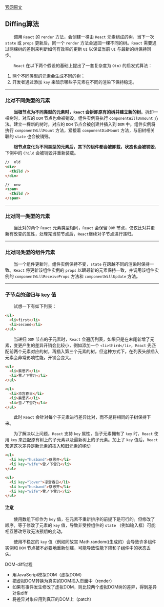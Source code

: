 [官网原文](https://react-1251415695.cos-website.ap-chengdu.myqcloud.com/docs/reconciliation.html)

## **Diffing算法**

&emsp;&emsp;调用 `React` 的 `render` 方法，会创建一棵由 `React` 元素组成的树，当下一次 `state` 或 `props` 更新后，同一个 `render` 方法会返回一棵不同的树。`React` 需要通过两棵树的差别来判断如何有效率的更新 `UI` 以保证当前 `UI` 与最新的树保持同步。

&emsp;&emsp;`React` 在以下两个假设的基础上提出了一套复杂度为 `O(n)` 的启发式算法：
1. 两个不同类型的元素会生成不同的树；
2. 开发者通过添加 `key` 来暗示哪些子元素在不同的渲染下保持稳定。
---
### **比对不同类型的元素**

&emsp;&emsp;**当根节点为不同类型的元素时，`React` 会拆卸原有的树并建立新的树**。拆卸一棵树时，对应的 `DOM` 节点也会被销毁，组件实例将执行 `componentWillUnmount` 方法。建立一棵新的树时，对应的 `DOM` 节点会被创建并插入到 `DOM` 中。组件实例将执行 `componentWillMount` 方法，紧接着 `componentDidMount` 方法，与旧树相关联的 `state` 也会被销毁。

&emsp;&emsp;**根节点变化为不同类型的元素后，其下的组件都会被卸载，状态也会被销毁**，下例中的 `Child` 会被销毁并重新装载。
```HTML
//  old
<div>
  <Child />
</div>

//  new
<span>
  <Child />
</span>
```
---
### **比对同一类型的元素**

&emsp;&emsp;当比对的两个 `React` 元素类型相同，`React` 会保留 `DOM` 节点，仅仅比对并更新有改变的属性，处理完当前节点后，`React`继续对子节点进行递归。

---
### **比对同类型的组件元素**

&emsp;&emsp;当一个组件更新时，组件实例保持不变，`state` 在跨越不同的渲染时保持一致。`React` 将更新该组件实例的 `props` 以跟最新的元素保持一致，并调用该组件实例的 `componentWillReceiveProps` 方法和 `componentWillUpdate` 方法。

---
### **子节点的递归与 key 值**

&emsp;&emsp;试想一下有如下列表：
```html
<ul>
  <li>first</li>
  <li>second</li>
</ul>
```
&emsp;&emsp;当递归 `DOM` 节点的子元素时，`React` 会遍历列表，如果只是在末尾新增了元素，变更产生的差异开销会比较小，例如添加一个 `<li>third</li>`，`React` 先匹配前两个元素对应的树，再插入第三个元素的树。但这种方式下，在列表头部插入元素会非常影响性能，开销会变大。
```HTML
<ul>
  <li>蔡思齐</li>
  <li>雪ノ下雪乃</li>
</ul>

<ul>
  <li>凉宫春日</li>
  <li>蔡思齐</li>
  <li>雪ノ下雪乃</li>
</ul>
```
&emsp;&emsp;此时 `React` 会针对每个子元素进行差异比对，而不是将相同的子树保持下来。

&emsp;&emsp;为了解决以上问题，`React` 支持 `key` 属性，当子元素拥有了 `key` 时，`React` 使用 `key` 来匹配原有树上的子元素以及最新树上的子元素。加上了 `key` 值后，`React` 知道这次差异是新元素的插入和旧元素的移动
```HTML
<ul>
  <li key="husband">蔡思齐</li>
  <li key="wife">雪ノ下雪乃</li>
</ul>

<ul>
  <li key="lover">凉宫春日</li>
  <li key="husband">蔡思齐</li>
  <li key="wife">雪ノ下雪乃</li>
</ul>
```

#### **注意**

&emsp;&emsp;使用数组下标作为 `key` 值，在元素不重新排序的前提下是可行的。但修改了顺序，等于修改了元素的 `key` 值，导致非受控组件的 `state` （例如输入框）可能相互篡改导致无法预期的变动。

&emsp;&emsp;使用不稳定的 `key` 值（例如同故宫 Math.random()生成的）会导致许多组件实例和 `DOM` 节点被不必要地重新创建，可能导致性能下降和子组件中的状态丢失。

DOM-diff过程
- 用JavaScript模拟DOM（虚拟DOM）
- 把虚拟DOM转换为真实的DOM插入页面中（render）
- 如果有事件发生修改了虚拟DOM，则比较两个虚拟DOM树的差异，得到差异对象diff
- 将差异对象应用到真正的DOM上（patch）

